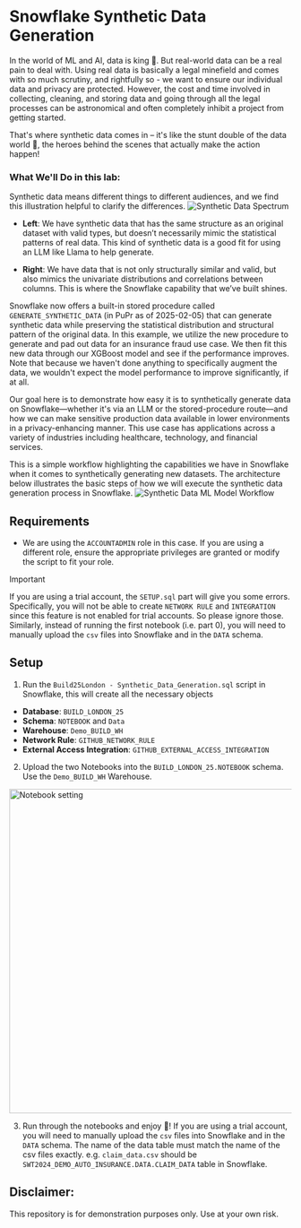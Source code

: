# Snowflake Synthetic Data Generation
In the world of ML and AI, data is king 👑. But real-world data can be a real pain to deal with. Using real data is basically a legal minefield and comes with so much scrutiny, and rightfully so - we want to ensure our individual data and privacy are protected. However, the cost and time involved in collecting, cleaning, and storing data and going through all the legal processes can be astronomical and often completely inhibit a project from getting started.

That's where synthetic data comes in – it's like the stunt double of the data world 🤖, the heroes behind the scenes that actually make the action happen!

### What We'll Do in this lab:

Synthetic data means different things to different audiences, and we find this illustration helpful to clarify the differences. 
![Synthetic Data Spectrum](https://github.com/user-attachments/assets/fa33d863-71b4-4d00-b48a-7bf654c9eaf8)

- **Left**: We have synthetic data that has the same structure as an original dataset with valid types, but doesn’t necessarily mimic the statistical patterns of real data. This kind of synthetic data is a good fit for using an LLM like Llama to help generate.

- **Right**:  We have data that is not only structurally similar and valid, but also mimics the univariate distributions and correlations between columns. This is where the Snowflake capability that we’ve built shines.


Snowflake now offers a built-in stored procedure called `GENERATE_SYNTHETIC_DATA` (in PuPr as of 2025-02-05) that can generate synthetic data while preserving the statistical distribution and structural pattern of the original data. In this example, we utilize the new procedure to generate and pad out data for an insurance fraud use case. We then fit this new data through our XGBoost model and see if the performance improves. Note that because we haven't done anything to specifically augment the data, we wouldn't expect the model performance to improve significantly, if at all.

Our goal here is to demonstrate how easy it is to synthetically generate data on Snowflake—whether it's via an LLM or the stored-procedure route—and how we can make sensitive production data available in lower environments in a privacy-enhancing manner. This use case has applications across a variety of industries including healthcare, technology, and financial services.


This is a simple workflow highlighting the capabilities we have in Snowflake when it comes to synthetically generating new datasets. The architecture below illustrates the basic steps of how we will execute the synthetic data generation process in Snowflake.
![Synthetic Data ML Model Workflow](https://github.com/user-attachments/assets/12c327ab-1892-4b2f-b6e5-efea5f0e579b)


## Requirements
- We are using the `ACCOUNTADMIN` role in this case. If you are using a different role, ensure the appropriate privileges are granted or modify the script to fit your role.
> [!IMPORTANT]
> If you are using a trial account, the `SETUP.sql` part will give you some errors. Specifically, you will not be able to create `NETWORK RULE` and `INTEGRATION` since this feature is not enabled for trial accounts. So please ignore those. Similarly, instead of running the first notebook (i.e. part 0), you will need to manually upload the `csv` files into Snowflake and in the `DATA` schema.

## Setup
1. Run the `Build25London - Synthetic_Data_Generation.sql` script in Snowflake, this will create all the necessary objects
- **Database**: `BUILD_LONDON_25`
- **Schema**: `NOTEBOOK` and `Data`
- **Warehouse**: `Demo_BUILD_WH`
- **Network Rule**: `GITHUB_NETWORK_RULE`
- **External Access Integration**: `GITHUB_EXTERNAL_ACCESS_INTEGRATION`
2. Upload the two Notebooks into the `BUILD_LONDON_25.NOTEBOOK` schema. Use the `Demo_BUILD_WH` Warehouse.
<img width="579" alt="Notebook setting" src="https://github.com/user-attachments/assets/ee83c200-76ca-436a-8fb7-4e27d1f5e2b0" />

3. Run through the notebooks and enjoy 🎉! If you are using a trial account, you will need to manually upload the `csv` files into Snowflake and in the `DATA` schema. The name of the data table must match the name of the csv files exactly. e.g. `claim_data.csv` should be `SWT2024_DEMO_AUTO_INSURANCE.DATA.CLAIM_DATA` table in Snowflake.

## Disclaimer:
This repository is for demonstration purposes only. Use at your own risk.
